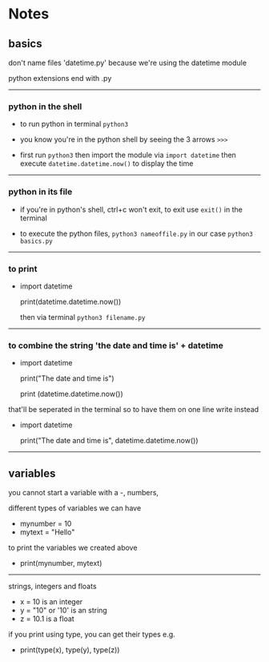 # Notes

## basics

<!-- notes -->
don't name files 'datetime.py' because we're using the datetime module

python extensions end with .py

***

### python in the shell
- to run python in terminal `python3`
- you know you're in the python shell by seeing the 3 arrows `>>>`

- first run `python3`
then import the module via `import datetime`
then execute `datetime.datetime.now()` to display the time

***

### python in its file
- if you're in python's shell, ctrl+c won't exit, to exit use `exit()` in the terminal 

- to execute the python files, `python3 nameoffile.py` in our case `python3 basics.py`

***

### to print

- import datetime
  
  print(datetime.datetime.now())

  then via terminal `python3 filename.py`


***

### to combine the string 'the date and time is' + datetime
- import datetime
  
  print("The date and time is")

  print (datetime.datetime.now())

that'll be seperated in the terminal so to have them on one line write instead

- import datetime
  
  print("The date and time is", datetime.datetime.now())
***

## variables
you cannot start a variable with a -, numbers, 

different types of variables we can have
- mynumber = 10
- mytext = "Hello"

to print the variables we created above
- print(mynumber, mytext)

*** 

strings, integers and floats
- x = 10 is an integer
- y = "10" or '10' is an string
- z = 10.1 is a float 

if you print using type, you can get their types e.g.
- print(type(x), type(y), type(z))

